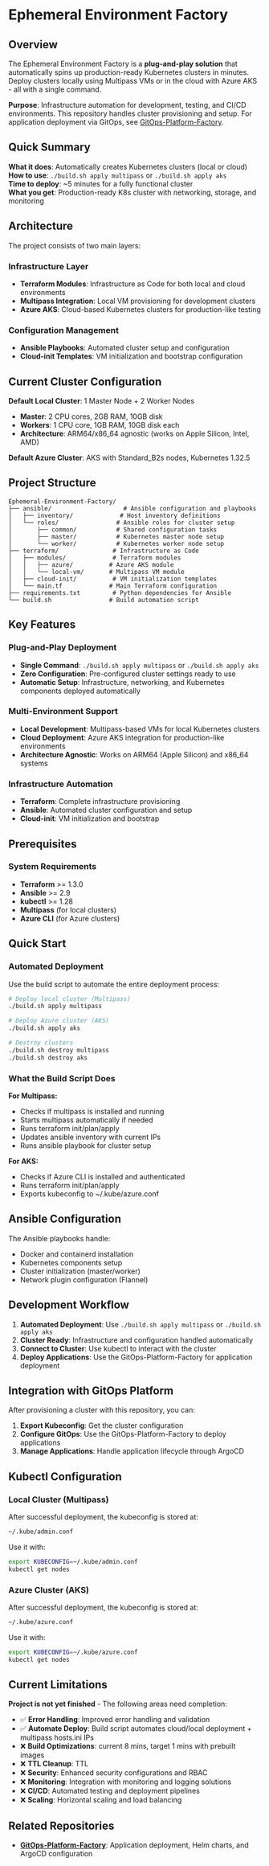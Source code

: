 # Ephemeral Environment Factory

## Overview

The Ephemeral Environment Factory is a **plug-and-play solution** that automatically spins up production-ready Kubernetes clusters in minutes. Deploy clusters locally using Multipass VMs or in the cloud with Azure AKS - all with a single command.

**Purpose**: Infrastructure automation for development, testing, and CI/CD environments. This repository handles cluster provisioning and setup. For application deployment via GitOps, see [GitOps-Platform-Factory](https://github.com/vladcalo/GitOps-Platform-Factory).

## Quick Summary

**What it does**: Automatically creates Kubernetes clusters (local or cloud)  
**How to use**: `./build.sh apply multipass` or `./build.sh apply aks`  
**Time to deploy**: ~5 minutes for a fully functional cluster  
**What you get**: Production-ready K8s cluster with networking, storage, and monitoring

## Architecture

The project consists of two main layers:

### Infrastructure Layer

- **Terraform Modules**: Infrastructure as Code for both local and cloud environments
- **Multipass Integration**: Local VM provisioning for development clusters
- **Azure AKS**: Cloud-based Kubernetes clusters for production-like testing

### Configuration Management

- **Ansible Playbooks**: Automated cluster setup and configuration
- **Cloud-init Templates**: VM initialization and bootstrap configuration

## Current Cluster Configuration

**Default Local Cluster**: 1 Master Node + 2 Worker Nodes

- **Master**: 2 CPU cores, 2GB RAM, 10GB disk
- **Workers**: 1 CPU core, 1GB RAM, 10GB disk each
- **Architecture**: ARM64/x86_64 agnostic (works on Apple Silicon, Intel, AMD)

**Default Azure Cluster**: AKS with Standard_B2s nodes, Kubernetes 1.32.5

## Project Structure

```
Ephemeral-Environment-Factory/
├── ansible/                    # Ansible configuration and playbooks
│   ├── inventory/             # Host inventory definitions
│   └── roles/                # Ansible roles for cluster setup
│       ├── common/           # Shared configuration tasks
│       ├── master/           # Kubernetes master node setup
│       └── worker/           # Kubernetes worker node setup
├── terraform/               # Infrastructure as Code
│   ├── modules/             # Terraform modules
│   │   ├── azure/          # Azure AKS module
│   │   └── local-vm/       # Multipass VM module
│   ├── cloud-init/          # VM initialization templates
│   └── main.tf             # Main Terraform configuration
├── requirements.txt         # Python dependencies for Ansible
└── build.sh                # Build automation script
```

## Key Features

### Plug-and-Play Deployment

- **Single Command**: `./build.sh apply multipass` or `./build.sh apply aks`
- **Zero Configuration**: Pre-configured cluster settings ready to use
- **Automatic Setup**: Infrastructure, networking, and Kubernetes components deployed automatically

### Multi-Environment Support

- **Local Development**: Multipass-based VMs for local Kubernetes clusters
- **Cloud Deployment**: Azure AKS integration for production-like environments
- **Architecture Agnostic**: Works on ARM64 (Apple Silicon) and x86_64 systems

### Infrastructure Automation

- **Terraform**: Complete infrastructure provisioning
- **Ansible**: Automated cluster configuration and setup
- **Cloud-init**: VM initialization and bootstrap

## Prerequisites

### System Requirements

- **Terraform** >= 1.3.0
- **Ansible** >= 2.9
- **kubectl** >= 1.28
- **Multipass** (for local clusters)
- **Azure CLI** (for Azure clusters)

## Quick Start

### Automated Deployment

Use the build script to automate the entire deployment process:

```bash
# Deploy local cluster (Multipass)
./build.sh apply multipass

# Deploy Azure cluster (AKS)
./build.sh apply aks

# Destroy clusters
./build.sh destroy multipass
./build.sh destroy aks
```

### What the Build Script Does

**For Multipass:**

- Checks if multipass is installed and running
- Starts multipass automatically if needed
- Runs terraform init/plan/apply
- Updates ansible inventory with current IPs
- Runs ansible playbook for cluster setup

**For AKS:**

- Checks if Azure CLI is installed and authenticated
- Runs terraform init/plan/apply
- Exports kubeconfig to ~/.kube/azure.conf

## Ansible Configuration

The Ansible playbooks handle:

- Docker and containerd installation
- Kubernetes components setup
- Cluster initialization (master/worker)
- Network plugin configuration (Flannel)

## Development Workflow

1. **Automated Deployment**: Use `./build.sh apply multipass` or `./build.sh apply aks`
2. **Cluster Ready**: Infrastructure and configuration handled automatically
3. **Connect to Cluster**: Use kubectl to interact with the cluster
4. **Deploy Applications**: Use the GitOps-Platform-Factory for application deployment

## Integration with GitOps Platform

After provisioning a cluster with this repository, you can:

1. **Export Kubeconfig**: Get the cluster configuration
2. **Configure GitOps**: Use the GitOps-Platform-Factory to deploy applications
3. **Manage Applications**: Handle application lifecycle through ArgoCD

## Kubectl Configuration

### Local Cluster (Multipass)

After successful deployment, the kubeconfig is stored at:

```bash
~/.kube/admin.conf
```

Use it with:

```bash
export KUBECONFIG=~/.kube/admin.conf
kubectl get nodes
```

### Azure Cluster (AKS)

After successful deployment, the kubeconfig is stored at:

```bash
~/.kube/azure.conf
```

Use it with:

```bash
export KUBECONFIG=~/.kube/azure.conf
kubectl get nodes
```

## Current Limitations

**Project is not yet finished** - The following areas need completion:

- ✅ **Error Handling**: Improved error handling and validation
- ✅ **Automate Deploy**: Build script automates cloud/local deployment + multipass hosts.ini IPs
- ❌ **Build Optimizations**: current 8 mins, target 1 mins with prebuilt images
- ❌ **TTL Cleanup**: TTL
- ❌ **Security**: Enhanced security configurations and RBAC
- ❌ **Monitoring**: Integration with monitoring and logging solutions
- ❌ **CI/CD**: Automated testing and deployment pipelines
- ❌ **Scaling**: Horizontal scaling and load balancing

## Related Repositories

- **[GitOps-Platform-Factory](https://github.com/vladcalo/GitOps-Platform-Factory)**: Application deployment, Helm charts, and ArgoCD configuration
